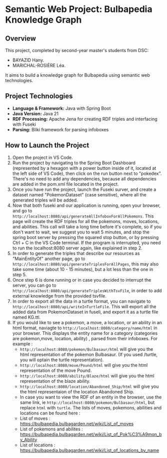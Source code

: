 # Semantic Web Project: Bulbapedia Knowledge Graph

## Overview
This project, completed by second-year master's students from DSC:
- BAYAZID Hany.
- MARICHAL-ROSIÈRE Léa.

It aims to build a knowledge graph for Bulbapedia using semantic web technologies.

## Project Technologies
- **Language & Framework:** Java with Spring Boot
- **Java Version:** Java 21
- **RDF Processing:** Apache Jena for creating RDF triples and interfacing with Fuseki
- **Parsing:** Bliki framework for parsing infoboxes

## How to Launch the Project
1. Open the project in VS Code.
2. Run the project by navigating to the Spring Boot Dashboard (represented by a hexagon with a power button inside of it, located at the left side of VS Code), then click on the run button next to "pokedex".
   There's no need to add any dependencies, because all dependencies are added in the pom.xml file located in the project.
4. Once you have run the project, launch the Fuseki surver, and create a dataset named "PokemonDataset" (case sensitive), where all the generated triples will be added.
5. Now that both fuseki and our application is running, open your browser, and go to `http://localhost:8080/api/generateAllInfoboxForAllPokemons`. This page will create the RDF triples for all the pokemons, moves, locations, and abilities.
   This call will take a long time before it's complete, so if you don't want to wait, we suggest you to wait 5 minutes, and stop the spring boot server by pressing the squared stop button, or by pressing Ctrl + C in the VS Code terminal.
   If the program is interrupted, you need to run the localhost:8080 server again, like explained in step 2.
6. In order to generate the triples that describe our resources as "MainEntityOf" another page, go to `http://localhost:8080/api/generateTriplesForAllPages`, this may also take some time (about 10 - 15 minutes), but a lot less than the one in step 5.
7. Once step 6 is done running or in case you decided to interrupt the server, you can go to `http://localhost:8080/api/generateTriplesWithTsvFile`, in order to add external knowledge from the provided tsvfile.
8. In order to export all the data in a turtle format, you can navigate to `http://localhost:8080/api/writeInTurtleFile`. This will export all the added data from PokemonDataset in fuseli, and export it as a turtle file named KG.ttl.
9. If you would like to see a pokemon, a move, a location, or an ability in an html format, naviagte to `http://localhost:8080/category/name/html` in your browser. This displays the entity name for a category (categories are pokemon,move, location,     ability) , parsed from their infoboxes.
   For example :
     - `http://localhost:8080/pokemon/Bulbasaur/html` will give you the html representation of the pokemon Bulbasaur. (If you used /turtle, you will optain the turtle representation).
     - `http://localhost:8080/move/Pound/html` will give you the html representation of the move Pound.
     - `http://localhost:8080/ability/Blaze/html` will give you the html representation of the blaze ability.
     - `http://localhost:8080/location/Abandoned_Ship/html` will give you the html representaion of the location Abandoned Ship.
     - In case you want to view the RDF of an entity in the browser, use the same link, ie `http://localhost:8080/pokemon/Bulbasaur/html`, but replace `html` with `turtle`.
The lists of moves, pokemons, abilities and locations can be found here :
     - List of moves : https://bulbapedia.bulbagarden.net/wiki/List_of_moves
     - List of pokemons and abilites : https://bulbapedia.bulbagarden.net/wiki/List_of_Pok%C3%A9mon_by_Ability
     - List of locations : https://bulbapedia.bulbagarden.net/wiki/List_of_locations_by_name 
